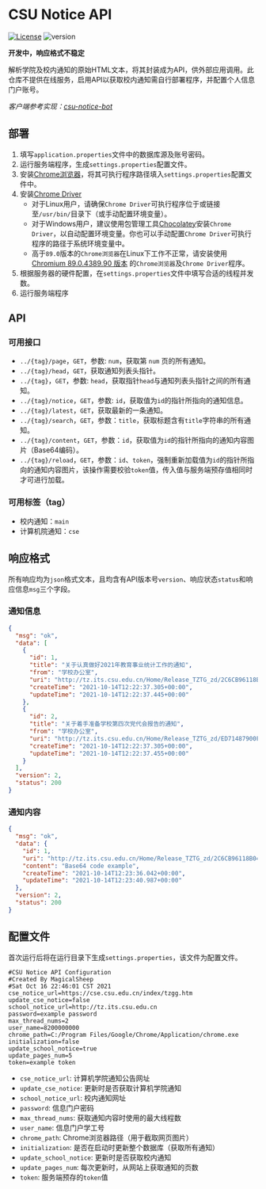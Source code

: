 # CSU Notice API

[![License](https://img.shields.io/github/license/MagicalSheep/csu-notice-api)](LICENSE)
![version](https://img.shields.io/badge/version-0.7.0--SNAPSHOT-blue)

**开发中，响应格式不稳定**

解析学院及校内通知的原始HTML文本，将其封装成为API，供外部应用调用。此仓库不提供在线服务，启用API以获取校内通知需自行部署程序，并配置个人信息门户账号。

*客户端参考实现：[csu-notice-bot](https://github.com/j1g5awi/csu-notice-bot "csu-notice-bot")*

## 部署

1. 填写`application.properties`文件中的数据库源及账号密码。
2. 运行服务端程序，生成`settings.properties`配置文件。
3. 安装[Chrome浏览器](https://www.google.cn/chrome/index.html "Chrome浏览器")，将其可执行程序路径填入`settings.properties`配置文件中。
4. 安装[Chrome Driver](https://chromedriver.chromium.org/downloads "Chrome Driver")
   - 对于Linux用户，请确保`Chrome Driver`可执行程序位于或链接至`/usr/bin/`目录下（或手动配置环境变量）。
   - 对于Windows用户，建议使用包管理工具[Chocolatey](https://community.chocolatey.org/ "Chocolatey")安装`Chrome Driver`，以自动配置环境变量。你也可以手动配置`Chrome Driver`可执行程序的路径于系统环境变量中。
   - 高于`89.0`版本的`Chrome浏览器`在Linux下工作不正常，请安装使用[Chromium 89.0.4389.90 版本](https://chromium.cypress.io/linux/stable/89.0.4389.90) 的`Chrome浏览器`及`Chrome Driver`程序。
5. 根据服务器的硬件配置，在`settings.properties`文件中填写合适的线程并发数。
6. 运行服务端程序

## API

### 可用接口

- `../{tag}/page`，`GET`，参数: `num`，获取第 `num` 页的所有通知。
- `../{tag}/head`，`GET`，获取通知列表头指针。
- `../{tag}`，`GET`，参数: `head`，获取指针`head`与通知列表头指针之间的所有通知。
- `../{tag}/notice`，`GET`，参数: `id`，获取值为`id`的指针所指向的通知信息。
- `../{tag}/latest`，`GET`，获取最新的一条通知。
- `../{tag}/search`，`GET`，参数：`title`，获取标题含有`title`字符串的所有通知。
- `../{tag}/content`，`GET`，参数：`id`，获取值为`id`的指针所指向的通知内容图片（Base64编码）。
- `../{tag}/reload`，`GET`，参数：`id`、`token`，强制重新加载值为`id`的指针所指向的通知内容图片，该操作需要校验`token`值，传入值与服务端预存值相同时才可进行加载。

### 可用标签（tag）

- 校内通知：`main`
- 计算机院通知：`cse`

## 响应格式

所有响应均为`json`格式文本，且均含有API版本号`version`、响应状态`status`和响应信息`msg`三个字段。

### 通知信息

```json
{
  "msg": "ok",
  "data": [
    {
      "id": 1,
      "title": "关于认真做好2021年教育事业统计工作的通知",
      "from": "学校办公室",
      "uri": "http://tz.its.csu.edu.cn/Home/Release_TZTG_zd/2C6CB96118B04E98AB62C2F9F22904F8",
      "createTime": "2021-10-14T12:22:37.305+00:00",
      "updateTime": "2021-10-14T12:22:37.445+00:00"
    },
    {
      "id": 2,
      "title": "关于着手准备学校第四次党代会报告的通知",
      "from": "学校办公室",
      "uri": "http://tz.its.csu.edu.cn/Home/Release_TZTG_zd/ED71487900F540DF889B7DF89A35EF21",
      "createTime": "2021-10-14T12:22:37.305+00:00",
      "updateTime": "2021-10-14T12:22:37.455+00:00"
    }
  ],
  "version": 2,
  "status": 200
}
```

### 通知内容

```json
{
  "msg": "ok",
  "data": {
    "id": 1,
    "uri": "http://tz.its.csu.edu.cn/Home/Release_TZTG_zd/2C6CB96118B04E98AB62C2F9F22904F8",
    "content": "Base64 code example",
    "createTime": "2021-10-14T12:23:36.042+00:00",
    "updateTime": "2021-10-14T12:23:40.987+00:00"
  },
  "version": 2,
  "status": 200
}
```

## 配置文件

首次运行后将在运行目录下生成`settings.properties`，该文件为配置文件。

```properties
#CSU Notice API Configuration
#Created By MagicalSheep
#Sat Oct 16 22:46:01 CST 2021
cse_notice_url=https://cse.csu.edu.cn/index/tzgg.htm
update_cse_notice=false
school_notice_url=http://tz.its.csu.edu.cn
password=example password
max_thread_nums=2
user_name=8200000000
chrome_path=C:/Program Files/Google/Chrome/Application/chrome.exe
initialization=false
update_school_notice=true
update_pages_num=5
token=example token
```

- `cse_notice_url`: 计算机学院通知公告网址
- `update_cse_notice`: 更新时是否获取计算机学院通知
- `school_notice_url`: 校内通知网址
- `password`: 信息门户密码
- `max_thread_nums`: 获取通知内容时使用的最大线程数
- `user_name`: 信息门户学工号
- `chrome_path`: Chrome浏览器路径（用于截取网页图片）
- `initialization`: 是否在启动时更新整个数据库（获取所有通知）
- `update_school_notice`: 更新时是否获取校内通知
- `update_pages_num`: 每次更新时，从网站上获取通知的页数
- `token`: 服务端预存的`token`值
